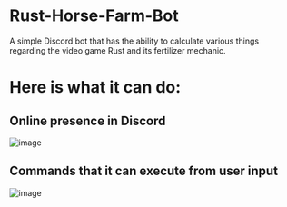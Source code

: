 # Rust-Horse-Farm-Bot
A simple Discord bot that has the ability to calculate various things regarding the video game Rust and its fertilizer mechanic.

# Here is what it can do:
## Online presence in Discord
![image](https://user-images.githubusercontent.com/79889721/176328240-d316d253-4f1d-4c65-a2f2-80e89709372d.png)
## Commands that it can execute from user input
![image](https://user-images.githubusercontent.com/79889721/176328309-4a056275-2b89-444a-97b9-36909105e0c6.png)
